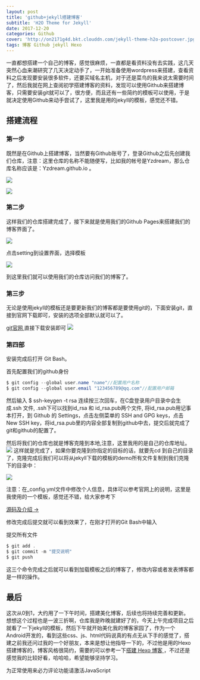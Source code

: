 ```yaml
---
layout: post
title: 'github+jekyll搭建博客'
subtitle: 'H2O Theme for Jekyll'
date: 2017-12-20
categories: Github
cover: 'http://on2171g4d.bkt.clouddn.com/jekyll-theme-h2o-postcover.jpg'
tags: 博客 Github jekyll Hexo
---
```


一直都想搭建一个自己的博客，感觉很麻烦，一直都是看资料没有去实践，这几天突然心血来潮研究了几天决定动手了，一开始准备使用wordpress来搭建，查看资料之后发现要安装很多软件，还要买域名主机，对于还是菜鸟的我来说太需要时间了，然后我就在网上查阅初学搭建博客的资料，发现可以使用Github来搭建博客，只需要安装git就可以了，很方便，而且还有一些简约的模板可以使用，于是就决定使用Github来动手尝试了，这里我是用的jekyll的模板，感觉还不错。

## 搭建流程
### 第一步
既然是在Github上搭建博客，当然要有Github账号了，登录Github之后先创建我们仓库，注意：这里仓库的名称不能随便写，比如我的帐号是Yzdream，那么仓库名称应该是：Yzdream.github.io 。

![](https://i.imgur.com/jSWetF8.png)

![](https://i.imgur.com/BRC7lOA.png)

### 第二步
这样我们的仓库搭建完成了，接下来就是使用我们的Github Pages来搭建我们的博客界面了。

![](https://i.imgur.com/guDLIAA.png)

点击setting到设置界面，选择模板

![](https://i.imgur.com/zPQxrEq.png)

到这里我们就可以使用我们的仓库访问我们的博客了。

### 第三步
无论是使用jekyll的模板还是要更新我们的博客都是要使用git的，下面安装git，直接到官网下载即可，安装的选项全部默认就可以了。

[git官网 ](https://git-scm.com/)
直接下载安装即可
![](https://i.imgur.com/rKPMvo1.png)

### 第四部
安装完成后打开 Git Bash。

首先配置我们的github身份
```java
$ git config --global user.name "name"//配置用户名称
$ git config --global user.email "123456789@qq.com"//配置用户邮箱
```
然后输入 $ ssh-keygen -t rsa 连续按三次回车，在C盘登录用户目录中会生成.ssh 文件, .ssh下可以找到id_rsa 和 id_rsa.pub两个文件,
将id_rsa.pub用记事本打开，到 Github 的 Settings，点击左侧菜单的 SSH and GPG keys，点击 New SSH key，将id_rsa.pub里的内容全部复制到github中去，提交后就完成了git和github的配置了。


然后将我们的仓库也就是博客克隆到本地,注意，这里我用的是自己的仓库地址。
![](https://i.imgur.com/X18Nr0N.png)
这样就是完成了，如果你要克隆到你指定的目标的话，就要先cd 到自己的目录了，克隆完成后我们可以将从jekyll下载的模板的demo所有文件复制到我们克隆下的目录中：

![](https://i.imgur.com/ZFvKk7h.png)

注意：在_config.yml文件中修改个人信息，具体可以参考官网上的说明，这里是我使用的一个模板，感觉还不错，给大家参考下

[源码及介绍 →](https://github.com/kaeyleo/jekyll-theme-H2O)

修改完成后提交就可以看到效果了，在刚才打开的Git Bash中输入 

提交所有文件
```java
$ git add .
$ git commit -m "提交说明"
$ git push
```
这三个命令完成之后就可以看到加载模板之后的博客了，修改内容或者发表博客都是一样的操作。


## 最后

这次从0到1，大约用了一下午时间，搭建美化博客，后续也将持续完善和更新。想想这个过程也是一波三折啊，仓库我是昨晚就建好了的，今天上午完成项目之后就看了一下jekyll的模板，然后下午就开始美化我的博客家园了，作为一个Android开发的，看到这些css、js、html代码说真的有点无从下手的感觉了，搭建之前我还问过我的一个好朋友，本来是想让他指导一下的，不过他是用的Hexo搭建博客的，博客风格很简约，需要的可以参考一下[搭建 Hexo 博客 ](https://yinwenbing.github.io/2017/06/17/%E6%90%AD%E5%BB%BAHexo%E5%8D%9A%E5%AE%A2md/)，不过还是感觉我的比较好看，哈哈哈，希望能够坚持学习。

<!-- 来必力City版安装代码 -->
<div id="lv-container" data-id="city" data-uid="MTAyMC8zMjU2Ny85MTI4">
	<script type="text/javascript">
   (function(d, s) {
       var j, e = d.getElementsByTagName(s)[0];

       if (typeof LivereTower === 'function') { return; }

       j = d.createElement(s);
       j.src = 'https://cdn-city.livere.com/js/embed.dist.js';
       j.async = true;

       e.parentNode.insertBefore(j, e);
   })(document, 'script');
	</script>
<noscript> 为正常使用来必力评论功能请激活JavaScript</noscript>
</div>
<!-- City版安装代码已完成 -->
